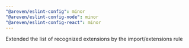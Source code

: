 ```yaml
---
"@areven/eslint-config": minor
"@areven/eslint-config-node": minor
"@areven/eslint-config-react": minor
---
```


Extended the list of recognized extensions by the import/extensions rule
